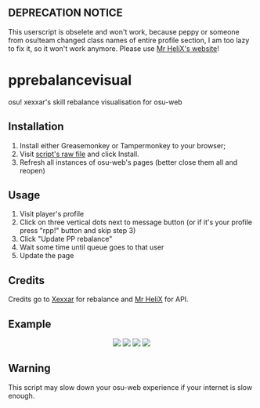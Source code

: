 ## DEPRECATION NOTICE
This userscript is obselete and won't work, because peppy or someone from osu!team changed class names of entire profile section, I am too lazy to fix it, so it won't work anymore. Please use [Mr HeliX's website](https://pp.huismetbenen.nl/rankings/players/xexxar_skills)!

# pprebalancevisual
osu! xexxar's skill rebalance visualisation for osu-web

## Installation
1. Install either Greasemonkey or Tampermonkey to your browser;
2. Visit [script's raw file](https://github.com/LMNYX/pprebalancevisual/raw/main/xexxarrebalance.user.js) and click Install.
3. Refresh all instances of osu-web's pages (better close them all and reopen)

## Usage
1. Visit player's profile
2. Click on three vertical dots next to message button (or if it's your profile press "rpp!" button and skip step 3)
3. Click "Update PP rebalance"
4. Wait some time until queue goes to that user
5. Update the page

## Credits
Credits go to [Xexxar](https://github.com/Xexxar) for rebalance and [Mr HeliX](https://osu.ppy.sh/users/2330619) for API.

## Example
<p align="center">
  <img src="https://user-images.githubusercontent.com/13962537/130500303-7b4e9ebd-3322-4b09-ae05-9281dca6664d.png">
  
  <img src="https://user-images.githubusercontent.com/13962537/130502643-953fb1fc-491c-4e3c-a144-4819e512a201.png">
  
  <img src="https://user-images.githubusercontent.com/13962537/130502689-f34a3716-41e7-417d-b881-4fd8cfd8cd40.png">
  
  <img src="https://user-images.githubusercontent.com/13962537/130502598-35187137-1bed-4087-9463-4f9ef5496936.png">
  
</p>

## Warning
This script may slow down your osu-web experience if your internet is slow enough.
